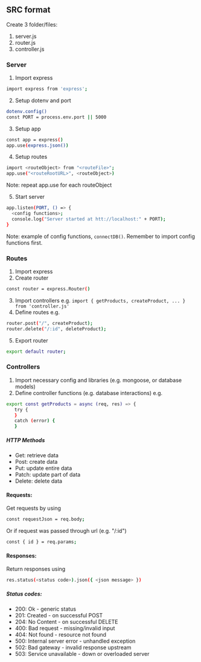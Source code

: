 ## SRC format
Create 3 folder/files:
1. server.js
2. router.js
3. controller.js
   
### Server
1. Import express
```bash
import express from 'express';
```

2. Setup dotenv and port
```bash
dotenv.config()
const PORT = process.env.port || 5000
```

3. Setup app
```bash
const app = express()
app.use(express.json())
```

4. Setup routes
```bash
import <routeObject> from "<routeFile>";
app.use("<routeRootURL>", <routeObject>)
```
Note: repeat app.use for each routeObject

5. Start server
```bash
app.listen(PORT, () => {
  <config functions>;
  console.log("Server started at htt://localhost:" + PORT);
}
```
Note: example of config functions, `connectDB()`. Remember to import config functions first.

### Routes
1. Import express
2. Create router
```bash
const router = express.Router()
```
3. Import controllers
e.g. `import { getProducts, createProduct, ... } from 'controller.js'`
4. Define routes
e.g.
```bash
router.post("/", createProduct);
router.delete("/:id", deleteProduct);
```
5. Export router
```bash
export default router;
```

### Controllers
1. Import necessary config and libraries (e.g. mongoose, or database models)
2. Define controller functions (e.g. database interactions)
e.g.
```bash
export const getProducts = async (req, res) => {
   try {
   }
   catch (error) {
   }
```
##### HTTP Methods
- Get: retrieve data
- Post: create data
- Put: update entire data
- Patch: update part of data
- Delete: delete data

#### Requests:
Get requests by using
```bash
const requestJson = req.body;
```
Or if request was passed through url (e.g. "/:id")
```bash
const { id } = req.params;
```

#### Responses:
Return responses using
```bash
res.status(<status code>).json({ <json message> })
```
##### Status codes:
- 200: Ok - generic status
- 201: Created - on successful POST
- 204: No Content - on successful DELETE
- 400: Bad request - missing/invalid input
- 404: Not found - resource not found
- 500: Internal server error - unhandled exception
- 502: Bad gateway - invalid response upstream
- 503: Service unavailable - down or overloaded server

  
